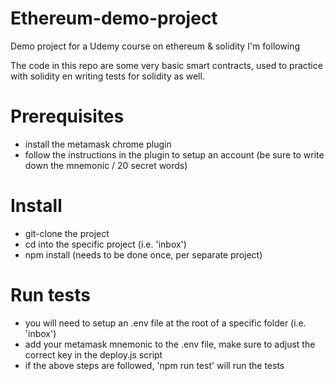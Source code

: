 # Ethereum-demo-project
Demo project for a Udemy course on ethereum &amp; solidity I'm following

The code in this repo are some very basic smart contracts, used to practice with solidity en writing tests for solidity as well.

# Prerequisites
- install the metamask chrome plugin
- follow the instructions in the plugin to setup an account (be sure to write down the mnemonic / 20 secret words)

# Install
- git-clone the project
- cd into the specific project (i.e. 'inbox')
- npm install (needs to be done once, per separate project)

# Run tests
- you will need to setup an .env file at the root of a specific folder (i.e. 'inbox')
- add your metamask mnemonic to the .env file, make sure to adjust the correct key in the deploy.js script
- if the above steps are followed, 'npm run test' will run the tests
